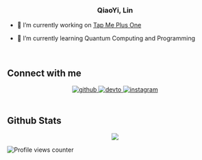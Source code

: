 ### <div align="center">QiaoYi, Lin</div>  

- 🔭 I’m currently working on [Tap Me Plus One](https://github.com/rishavanand/TapMePlusOne)  
  

- 🌱 I’m currently learning Quantum Computing and Programming  
  

<br/>  


## Connect with me  
<div align="center">
<a href="https://github.com/qiaoyi213" target="_blank">
<img src=https://img.shields.io/badge/github-%2324292e.svg?&style=for-the-badge&logo=github&logoColor=white alt=github style="margin-bottom: 5px;" />
</a>
<a href="https://dev.to/qiaoyi213" target="_blank">
<img src=https://img.shields.io/badge/dev.to-%2308090A.svg?&style=for-the-badge&logo=dev.to&logoColor=white alt=devto style="margin-bottom: 5px;" />
</a>
<a href="https://instagram.com/ucangodiedie0213" target="_blank">
<img src=https://img.shields.io/badge/instagram-%23000000.svg?&style=for-the-badge&logo=instagram&logoColor=white alt=instagram style="margin-bottom: 5px;" />
</a>  
</div>  
  

<br/>  


## Github Stats  
<div align="center"><img src="https://github-readme-stats.vercel.app/api?username=qiaoyi213&show_icons=true&count_private=true&hide_border=true" align="center" /></div>  


![Profile views counter](https://komarev.com/ghpvc/?username=qiaoyi213&&style=flat-square)  
